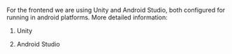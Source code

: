 For the frontend we are using Unity and Android Studio, both configured for running in android platforms. More detailed information:

1. Unity



2. Android Studio

